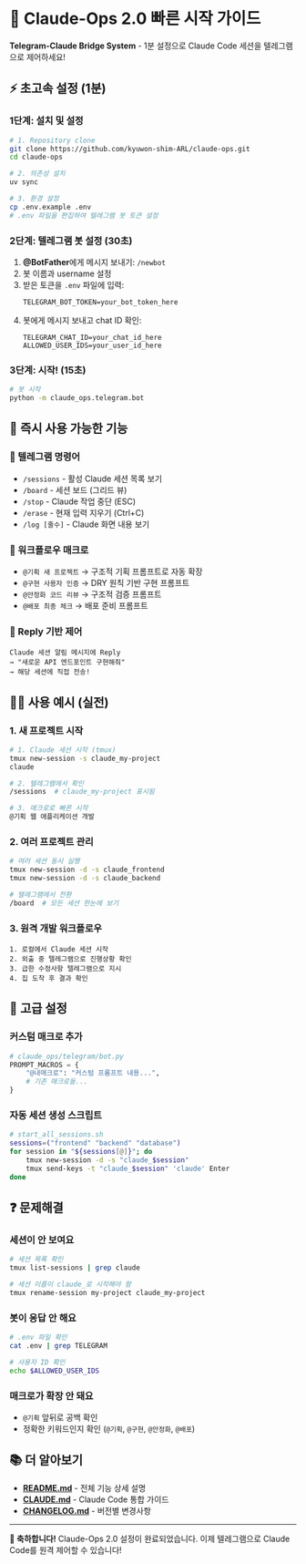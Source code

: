 # 🚀 Claude-Ops 2.0 빠른 시작 가이드

**Telegram-Claude Bridge System** - 1분 설정으로 Claude Code 세션을 텔레그램으로 제어하세요!

## ⚡ 초고속 설정 (1분)

### 1단계: 설치 및 설정

```bash
# 1. Repository clone
git clone https://github.com/kyuwon-shim-ARL/claude-ops.git
cd claude-ops

# 2. 의존성 설치
uv sync

# 3. 환경 설정
cp .env.example .env
# .env 파일을 편집하여 텔레그램 봇 토큰 설정
```

### 2단계: 텔레그램 봇 설정 (30초)

1. **@BotFather**에게 메시지 보내기: `/newbot`
2. 봇 이름과 username 설정
3. 받은 토큰을 `.env` 파일에 입력:
   ```
   TELEGRAM_BOT_TOKEN=your_bot_token_here
   ```
4. 봇에게 메시지 보내고 chat ID 확인:
   ```
   TELEGRAM_CHAT_ID=your_chat_id_here
   ALLOWED_USER_IDS=your_user_id_here
   ```

### 3단계: 시작! (15초)

```bash
# 봇 시작
python -m claude_ops.telegram.bot
```

## 🎯 즉시 사용 가능한 기능

### 📱 텔레그램 명령어

- `/sessions` - 활성 Claude 세션 목록 보기
- `/board` - 세션 보드 (그리드 뷰)
- `/stop` - Claude 작업 중단 (ESC)
- `/erase` - 현재 입력 지우기 (Ctrl+C)
- `/log [줄수]` - Claude 화면 내용 보기

### 🚀 워크플로우 매크로

- `@기획 새 프로젝트` → 구조적 기획 프롬프트로 자동 확장
- `@구현 사용자 인증` → DRY 원칙 기반 구현 프롬프트
- `@안정화 코드 리뷰` → 구조적 검증 프롬프트  
- `@배포 최종 체크` → 배포 준비 프롬프트

### 🎪 Reply 기반 제어

```
Claude 세션 알림 메시지에 Reply
→ "새로운 API 엔드포인트 구현해줘"
→ 해당 세션에 직접 전송!
```

## 🏃‍♂️ 사용 예시 (실전)

### 1. 새 프로젝트 시작
```bash
# 1. Claude 세션 시작 (tmux)
tmux new-session -s claude_my-project
claude

# 2. 텔레그램에서 확인
/sessions  # claude_my-project 표시됨

# 3. 매크로로 빠른 시작
@기획 웹 애플리케이션 개발
```

### 2. 여러 프로젝트 관리
```bash
# 여러 세션 동시 실행
tmux new-session -d -s claude_frontend
tmux new-session -d -s claude_backend

# 텔레그램에서 전환
/board  # 모든 세션 한눈에 보기
```

### 3. 원격 개발 워크플로우
```
1. 로컬에서 Claude 세션 시작
2. 외출 중 텔레그램으로 진행상황 확인
3. 급한 수정사항 텔레그램으로 지시
4. 집 도착 후 결과 확인
```

## 🔧 고급 설정

### 커스텀 매크로 추가
```python
# claude_ops/telegram/bot.py
PROMPT_MACROS = {
    "@내매크로": "커스텀 프롬프트 내용...",
    # 기존 매크로들...
}
```

### 자동 세션 생성 스크립트
```bash
# start_all_sessions.sh
sessions=("frontend" "backend" "database")
for session in "${sessions[@]}"; do
    tmux new-session -d -s "claude_$session"
    tmux send-keys -t "claude_$session" 'claude' Enter
done
```

## ❓ 문제해결

### 세션이 안 보여요
```bash
# 세션 목록 확인
tmux list-sessions | grep claude

# 세션 이름이 claude_로 시작해야 함
tmux rename-session my-project claude_my-project
```

### 봇이 응답 안 해요
```bash
# .env 파일 확인
cat .env | grep TELEGRAM

# 사용자 ID 확인
echo $ALLOWED_USER_IDS
```

### 매크로가 확장 안 돼요
- `@기획` 앞뒤로 공백 확인
- 정확한 키워드인지 확인 (`@기획`, `@구현`, `@안정화`, `@배포`)

## 📚 더 알아보기

- **[README.md](./README.md)** - 전체 기능 상세 설명
- **[CLAUDE.md](./CLAUDE.md)** - Claude Code 통합 가이드
- **[CHANGELOG.md](./CHANGELOG.md)** - 버전별 변경사항

---

**🎉 축하합니다!** Claude-Ops 2.0 설정이 완료되었습니다. 
이제 텔레그램으로 Claude Code를 원격 제어할 수 있습니다!